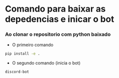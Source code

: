 # Comando para baixar as depedencias e inicar o bot

### Ao clonar o repositorio com python baixado
- O primeiro comando
```bash
pip install -e .
```
- O segundo comando (inicia o bot)
```bash
discord-bot
```

